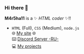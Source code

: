 ### Hi there 👋

**M4r5ha11** is a ✨ _HTML coder_ ✨!! 

- `HTML` (Full), `CSS` (Medium), `node.js`
<br>🌐 [My site](https://m4r5ha11.com) 🌐
<br>⌨️ [Discord Server -RU-](https://discord.gg/TkxUTsE)
<br>💻 [My projects](https://m4r5ha11.com/projects)


